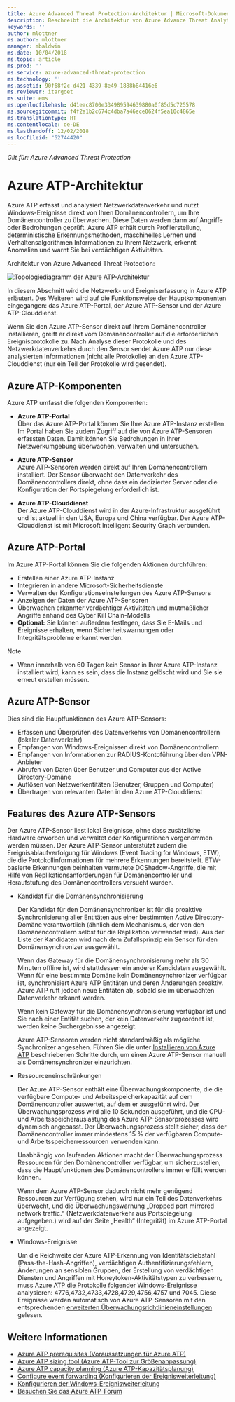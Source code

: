 ```yaml
---
title: Azure Advanced Threat Protection-Architektur | Microsoft-Dokumentation
description: Beschreibt die Architektur von Azure Advance Threat Analytics (ATP)
keywords: ''
author: mlottner
ms.author: mlottner
manager: mbaldwin
ms.date: 10/04/2018
ms.topic: article
ms.prod: ''
ms.service: azure-advanced-threat-protection
ms.technology: ''
ms.assetid: 90f68f2c-d421-4339-8e49-1888b84416e6
ms.reviewer: itargoet
ms.suite: ems
ms.openlocfilehash: d41eac8700e334989594639880a0f85d5c725578
ms.sourcegitcommit: f4f2a1b2c674c4dba7a46ece0624f5ea10c4865e
ms.translationtype: HT
ms.contentlocale: de-DE
ms.lasthandoff: 12/02/2018
ms.locfileid: "52744420"
---
```

*Gilt für: Azure Advanced Threat Protection*


# <a name="azure-atp-architecture"></a>Azure ATP-Architektur

Azure ATP erfasst und analysiert Netzwerkdatenverkehr und nutzt Windows-Ereignisse direkt von Ihren Domänencontrollern, um Ihre Domänencontroller zu überwachen. Diese Daten werden dann auf Angriffe oder Bedrohungen geprüft. Azure ATP erhält durch Profilerstellung, deterministische Erkennungsmethoden, maschinelles Lernen und Verhaltensalgorithmen Informationen zu Ihrem Netzwerk, erkennt Anomalien und warnt Sie bei verdächtigen Aktivitäten.

Architektur von Azure Advanced Threat Protection:

![Topologiediagramm der Azure ATP-Architektur](media/atp-architecture-topology.png)

In diesem Abschnitt wird die Netzwerk- und Ereigniserfassung in Azure ATP erläutert. Des Weiteren wird auf die Funktionsweise der Hauptkomponenten eingegangen: das Azure ATP-Portal, der Azure ATP-Sensor und der Azure ATP-Clouddienst. 

Wenn Sie den Azure ATP-Sensor direkt auf Ihrem Domänencontroller installieren, greift er direkt vom Domänencontroller auf die erforderlichen Ereignisprotokolle zu. Nach Analyse dieser Protokolle und des Netzwerkdatenverkehrs durch den Sensor sendet Azure ATP nur diese analysierten Informationen (nicht alle Protokolle) an den Azure ATP-Clouddienst (nur ein Teil der Protokolle wird gesendet). 

## <a name="azure-atp-components"></a>Azure ATP-Komponenten
Azure ATP umfasst die folgenden Komponenten:

-   **Azure ATP-Portal** <br>
Über das Azure ATP-Portal können Sie Ihre Azure ATP-Instanz erstellen. Im Portal haben Sie zudem Zugriff auf die von Azure ATP-Sensoren erfassten Daten. Damit können Sie Bedrohungen in Ihrer Netzwerkumgebung überwachen, verwalten und untersuchen.  
-   **Azure ATP-Sensor**<br>
Azure ATP-Sensoren werden direkt auf Ihren Domänencontrollern installiert. Der Sensor überwacht den Datenverkehr des Domänencontrollers direkt, ohne dass ein dedizierter Server oder die Konfiguration der Portspiegelung erforderlich ist.

-   **Azure ATP-Clouddienst**<br>
Der Azure ATP-Clouddienst wird in der Azure-Infrastruktur ausgeführt und ist aktuell in den USA, Europa und China verfügbar. Der Azure ATP-Clouddienst ist mit Microsoft Intelligent Security Graph verbunden. 

## <a name="azure-atp-portal"></a>Azure ATP-Portal 
Im Azure ATP-Portal können Sie die folgenden Aktionen durchführen:
- Erstellen einer Azure ATP-Instanz
- Integrieren in andere Microsoft-Sicherheitsdienste 
- Verwalten der Konfigurationseinstellungen des Azure ATP-Sensors 
- Anzeigen der Daten der Azure ATP-Sensoren
- Überwachen erkannter verdächtiger Aktivitäten und mutmaßlicher Angriffe anhand des Cyber Kill Chain-Modells
- **Optional:** Sie können außerdem festlegen, dass Sie E-Mails und Ereignisse erhalten, wenn Sicherheitswarnungen oder Integritätsprobleme erkannt werden.

> [!NOTE]
> - Wenn innerhalb von 60 Tagen kein Sensor in Ihrer Azure ATP-Instanz installiert wird, kann es sein, dass die Instanz gelöscht wird und Sie sie erneut erstellen müssen.

## <a name="azure-atp-sensor"></a>Azure ATP-Sensor
Dies sind die Hauptfunktionen des Azure ATP-Sensors:
- Erfassen und Überprüfen des Datenverkehrs von Domänencontrollern (lokaler Datenverkehr)
- Empfangen von Windows-Ereignissen direkt von Domänencontrollern 
- Empfangen von Informationen zur RADIUS-Kontoführung über den VPN-Anbieter
- Abrufen von Daten über Benutzer und Computer aus der Active Directory-Domäne
- Auflösen von Netzwerkentitäten (Benutzer, Gruppen und Computer)
- Übertragen von relevanten Daten in den Azure ATP-Clouddienst

 
## <a name="azure-atp-sensor-features"></a>Features des Azure ATP-Sensors
Der Azure ATP-Sensor liest lokal Ereignisse, ohne dass zusätzliche Hardware erworben und verwaltet oder Konfigurationen vorgenommen werden müssen. Der Azure ATP-Sensor unterstützt zudem die Ereignisablaufverfolgung für Windows (Event Tracing for Windows, ETW), die die Protokollinformationen für mehrere Erkennungen bereitstellt. ETW-basierte Erkennungen beinhalten vermutete DCShadow-Angriffe, die mit Hilfe von Replikationsanforderungen für Domänencontroller und Heraufstufung des Domänencontrollers versucht wurden.
- Kandidat für die Domänensynchronisierung

    Der Kandidat für den Domänensynchronizer ist für die proaktive Synchronisierung aller Entitäten aus einer bestimmten Active Directory-Domäne verantwortlich (ähnlich dem Mechanismus, der von den Domänencontrollern selbst für die Replikation verwendet wird). Aus der Liste der Kandidaten wird nach dem Zufallsprinzip ein Sensor für den Domänensynchronizer ausgewählt. 

    Wenn das Gateway für die Domänensynchronisierung mehr als 30 Minuten offline ist, wird stattdessen ein anderer Kandidaten ausgewählt. Wenn für eine bestimmte Domäne kein Domänensynchronizer verfügbar ist, synchronisiert Azure ATP Entitäten und deren Änderungen proaktiv. Azure ATP ruft jedoch neue Entitäten ab, sobald sie im überwachten Datenverkehr erkannt werden. 
    
    Wenn kein Gateway für die Domänensynchronisierung verfügbar ist und Sie nach einer Entität suchen, der kein Datenverkehr zugeordnet ist, werden keine Suchergebnisse angezeigt.

    Azure ATP-Sensoren werden nicht standardmäßig als mögliche Synchronizer angesehen. Führen Sie die unter [Installieren von Azure ATP](install-atp-step5.md#step-5-configure-the-azure-atp-sensor-settings) beschriebenen Schritte durch, um einen Azure ATP-Sensor manuell als Domänensynchronizer einzurichten.
- Ressourceneinschränkungen

    Der Azure ATP-Sensor enthält eine Überwachungskomponente, die die verfügbare Compute- und Arbeitsspeicherkapazität auf dem Domänencontroller auswertet, auf dem er ausgeführt wird. Der Überwachungsprozess wird alle 10 Sekunden ausgeführt, und die CPU- und Arbeitsspeicherauslastung des Azure ATP-Sensorprozesses wird dynamisch angepasst. Der Überwachungsprozess stellt sicher, dass der Domänencontroller immer mindestens 15 % der verfügbaren Compute- und Arbeitsspeicherressourcen verwenden kann.

    Unabhängig von laufenden Aktionen macht der Überwachungsprozess Ressourcen für den Domänencontroller verfügbar, um sicherzustellen, dass die Hauptfunktionen des Domänencontrollers immer erfüllt werden können.

    Wenn dem Azure ATP-Sensor dadurch nicht mehr genügend Ressourcen zur Verfügung stehen, wird nur ein Teil des Datenverkehrs überwacht, und die Überwachungswarnung „Dropped port mirrored network traffic.“ (Netzwerkdatenverkehr aus Portspiegelung aufgegeben.) wird auf der Seite „Health“ (Integrität) im Azure ATP-Portal angezeigt.

-  Windows-Ereignisse

    Um die Reichweite der Azure ATP-Erkennung von Identitätsdiebstahl (Pass-the-Hash-Angriffen), verdächtigen Authentifizierungsfehlern, Änderungen an sensiblen Gruppen, der Erstellung von verdächtigen Diensten und Angriffen mit Honeytoken-Aktivitätstypen zu verbessern, muss Azure ATP die Protokolle folgender Windows-Ereignisse analysieren: 4776,4732,4733,4728,4729,4756,4757 und 7045. Diese Ereignisse werden automatisch von Azure ATP-Sensoren mit den entsprechenden [erweiterten Überwachungsrichtlinieneinstellungen](atp-advanced-audit-policy.md) gelesen. 

## <a name="see-also"></a>Weitere Informationen
- [Azure ATP prerequisites (Voraussetzungen für Azure ATP)](atp-prerequisites.md)
- [Azure ATP sizing tool (Azure ATP-Tool zur Größenanpassung)](http://aka.ms/trisizingtool)
- [Azure ATP capacity planning (Azure ATP-Kapazitätsplanung)](atp-capacity-planning.md)
- [Configure event forwarding (Konfigurieren der Ereignisweiterleitung)](configure-event-forwarding.md)
- [Konfigurieren der Windows-Ereignisweiterleitung](configure-event-forwarding.md)
- [Besuchen Sie das Azure ATP-Forum](https://aka.ms/azureatpcommunity)

